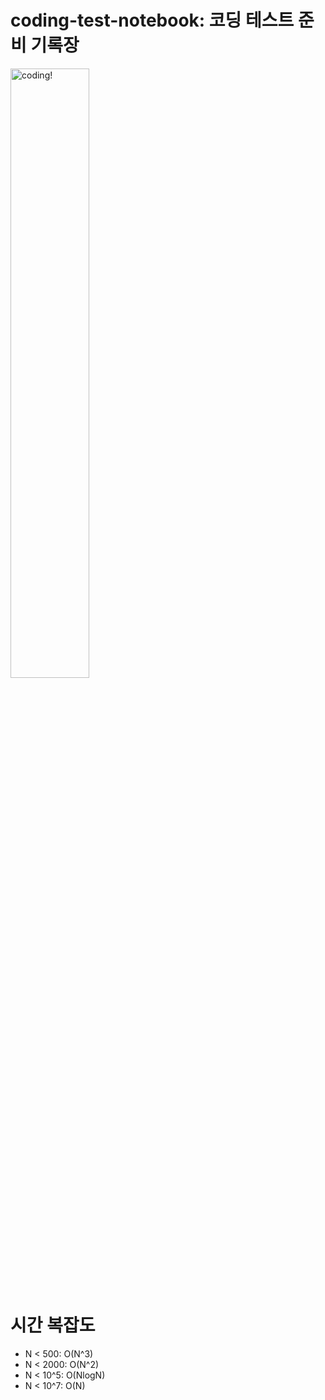 # coding-test-notebook: 코딩 테스트 준비 기록장

<img src="https://www.rifemagazine.co.uk/wp-content/uploads/2014/11/SPONGEBAWB.jpg" width=50% alt="coding!">

# 시간 복잡도
- N < 500: O(N^3)
- N < 2000: O(N^2)
- N < 10^5: O(NlogN)
- N < 10^7: O(N)

